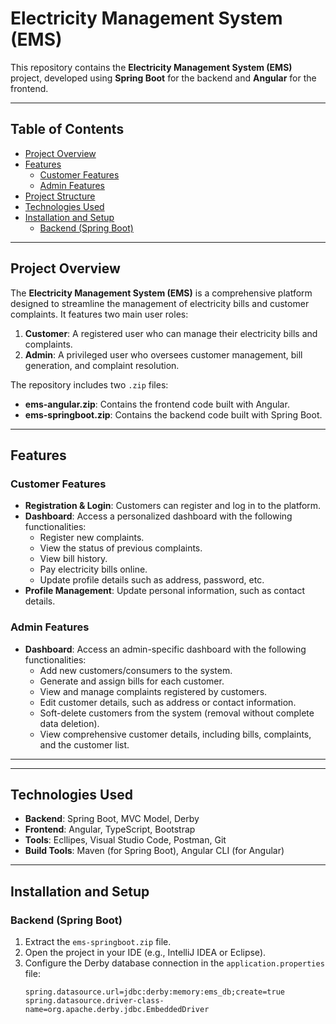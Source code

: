 # Electricity Management System (EMS)

This repository contains the **Electricity Management System (EMS)** project, developed using **Spring Boot** for the backend and **Angular** for the frontend.

---

## Table of Contents
- [Project Overview](#project-overview)
- [Features](#features)
  - [Customer Features](#customer-features)
  - [Admin Features](#admin-features)
- [Project Structure](#project-structure)
- [Technologies Used](#technologies-used)
- [Installation and Setup](#installation-and-setup)
  - [Backend (Spring Boot)](#backend-spring-boot)



---

## Project Overview

The **Electricity Management System (EMS)** is a comprehensive platform designed to streamline the management of electricity bills and customer complaints. It features two main user roles:
1. **Customer**: A registered user who can manage their electricity bills and complaints.
2. **Admin**: A privileged user who oversees customer management, bill generation, and complaint resolution.

The repository includes two `.zip` files:
- **ems-angular.zip**: Contains the frontend code built with Angular.
- **ems-springboot.zip**: Contains the backend code built with Spring Boot.

---

## Features

### Customer Features
- **Registration & Login**: Customers can register and log in to the platform.
- **Dashboard**: Access a personalized dashboard with the following functionalities:
  - Register new complaints.
  - View the status of previous complaints.
  - View bill history.
  - Pay electricity bills online.
  - Update profile details such as address, password, etc.
- **Profile Management**: Update personal information, such as contact details.

### Admin Features
- **Dashboard**: Access an admin-specific dashboard with the following functionalities:
  - Add new customers/consumers to the system.
  - Generate and assign bills for each customer.
  - View and manage complaints registered by customers.
  - Edit customer details, such as address or contact information.
  - Soft-delete customers from the system (removal without complete data deletion).
  - View comprehensive customer details, including bills, complaints, and the customer list.

---


---

## Technologies Used

- **Backend**: Spring Boot, MVC Model, Derby
- **Frontend**: Angular, TypeScript, Bootstrap
- **Tools**: Ecllipes, Visual Studio Code, Postman, Git
- **Build Tools**: Maven (for Spring Boot), Angular CLI (for Angular)

---

## Installation and Setup

### Backend (Spring Boot)
1. Extract the `ems-springboot.zip` file.
2. Open the project in your IDE (e.g., IntelliJ IDEA or Eclipse).
3. Configure the Derby database connection in the `application.properties` file:
   ```properties
   spring.datasource.url=jdbc:derby:memory:ems_db;create=true
   spring.datasource.driver-class-name=org.apache.derby.jdbc.EmbeddedDriver
 

